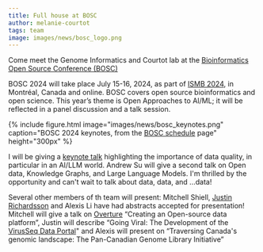 ```yaml
---
title: Full house at BOSC
author: melanie-courtot
tags: team
image: images/news/bosc_logo.png
---
```


Come meet the Genome Informatics and Courtot lab at the [Bioinformatics Open Source Conference (BOSC)](https://www.open-bio.org/events/bosc-2024/)

BOSC 2024 will take place July 15-16, 2024, as part of [ISMB 2024](https://www.iscb.org/ismb2024/), in Montréal, Canada and online. BOSC covers open source bioinformatics and open science. This year’s theme is Open Approaches to AI/ML; it will be reflected in a panel discussion and a talk session.

{%
  include figure.html
  image="images/news/bosc_keynotes.png"
  caption="BOSC 2024 keynotes, from the [BOSC schedule](https://www.open-bio.org/events/bosc-2024/bosc-2024-schedule/) page"
  height="300px"
%} 

I will be giving a [keynote talk](https://www.open-bio.org/events/bosc-2024/bosc-2024-keynotes/) highlighting the importance of data quality, in particular in an AI/LLM world. Andrew Su will give a second talk on Open data, Knowledge Graphs, and Large Language Models. I'm thrilled by the opportunity and can't wait to talk about data, data, and ...data!

Several other members of th team will present: Mitchell Shiell, [Justin Richardsson](/members/justin-richardsson.html) and Alexis Li have had abstracts accepted for presentation! Mitchell will give a talk on [Overture](https://www.overture.bio/) “Creating an Open-source data platform”, Justin will describe “Going Viral: The Development of the [VirusSeq Data Portal](https://virusseq-dataportal.ca/)" and Alexis will present on “Traversing Canada's genomic landscape: The Pan-Canadian Genome Library Initiative”